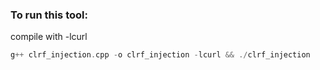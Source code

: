 ### To run this tool:

compile with -lcurl

```cpp
g++ clrf_injection.cpp -o clrf_injection -lcurl && ./clrf_injection
```
